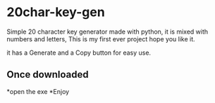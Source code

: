 # 20char-key-gen

Simple 20 character key generator made with python, it is mixed with numbers and letters, This is my first ever project hope you like it.

it has a Generate and a Copy button for easy use.


Once downloaded
-------------------------
*open the exe
*Enjoy
